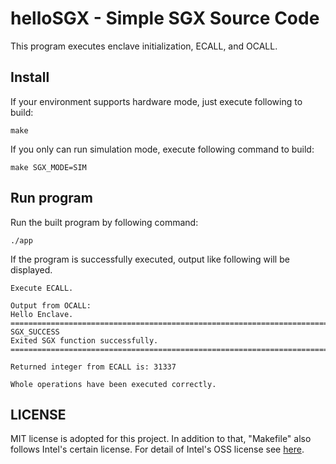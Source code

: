 # helloSGX - Simple SGX Source Code

This program executes enclave initialization, ECALL, and OCALL. 

## Install
If your environment supports hardware mode, just execute following to build:

```
make
```

If you only can run simulation mode, execute following command to build:

```
make SGX_MODE=SIM
```

## Run program
Run the built program by following command:

```
./app
```

If the program is successfully executed, output like following will be displayed.

```
Execute ECALL.

Output from OCALL:
Hello Enclave.
=============================================================================
SGX_SUCCESS
Exited SGX function successfully.
=============================================================================

Returned integer from ECALL is: 31337

Whole operations have been executed correctly.
```

## LICENSE
MIT license is adopted for this project.
In addition to that, "Makefile" also follows Intel's certain license.
For detail of Intel's OSS license see [here](https://github.com/intel/linux-sgx/blob/master/License.txt).
